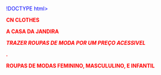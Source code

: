 !DOCTYPE html>
<html>
<html lang="pt-br">
<head>
<body text=blue>
<font color=red>
</body>
</html>
<link rel="stylesheet" href="style.css">
<meta charset="UTH-8"
<h1><b><p aling=center>CN CLOTHES<b/></h1>
</head>
<body>
 <p><strong><p aling=center>A CASA DA JANDIRA</p><strong>
 <p><em><p aling=center>TRAZER ROUPAS DE MODA <strong> POR UM PREÇO ACESSIVEL </p></strong>.</em><p>
 <p><p aling=center>ROUPAS DE MODAS FEMININO, MASCULULINO, E INFANTIL</p>
 </body>
 </html>
